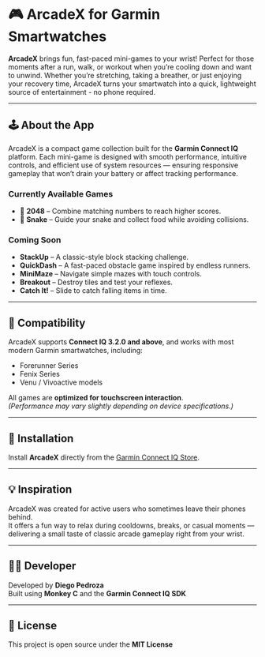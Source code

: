# 🎮 ArcadeX for Garmin Smartwatches

**ArcadeX** brings fun, fast-paced mini-games to your wrist! Perfect for those moments after a run, walk, or workout when you’re cooling down and want to unwind. 
Whether you’re stretching, taking a breather, or just enjoying your recovery time, ArcadeX turns your smartwatch into a quick, lightweight source of entertainment - no phone required.

---

## 🕹️ About the App
ArcadeX is a compact game collection built for the **Garmin Connect IQ** platform. Each mini-game is designed with smooth performance, intuitive controls, and efficient use of system resources — ensuring responsive gameplay that won’t drain your battery or affect tracking performance.

### Currently Available Games
- 🧩 **2048** – Combine matching numbers to reach higher scores.  
- 🐍 **Snake** – Guide your snake and collect food while avoiding collisions.

### Coming Soon
- **StackUp** – A classic-style block stacking challenge.  
- **QuickDash** – A fast-paced obstacle game inspired by endless runners.  
- **MiniMaze** – Navigate simple mazes with touch controls.  
- **Breakout** – Destroy tiles and test your reflexes.  
- **Catch It!** – Slide to catch falling items in time.

---

## 📱 Compatibility
ArcadeX supports **Connect IQ 3.2.0 and above**, and works with most modern Garmin smartwatches, including:  
- Forerunner Series  
- Fenix Series  
- Venu / Vivoactive models   

All games are **optimized for touchscreen interaction**.  
*(Performance may vary slightly depending on device specifications.)*

---

## 🚀 Installation
Install **ArcadeX** directly from the [Garmin Connect IQ Store](https://apps.garmin.com/).  

---

## 💡 Inspiration
ArcadeX was created for active users who sometimes leave their phones behind.  
It offers a fun way to relax during cooldowns, breaks, or casual moments — delivering a small taste of classic arcade gameplay right from your wrist.

---

## 🧑‍💻 Developer
Developed by **Diego Pedroza**  
Built using **Monkey C** and the **Garmin Connect IQ SDK**

---

## 📄 License
This project is open source under the **MIT License**